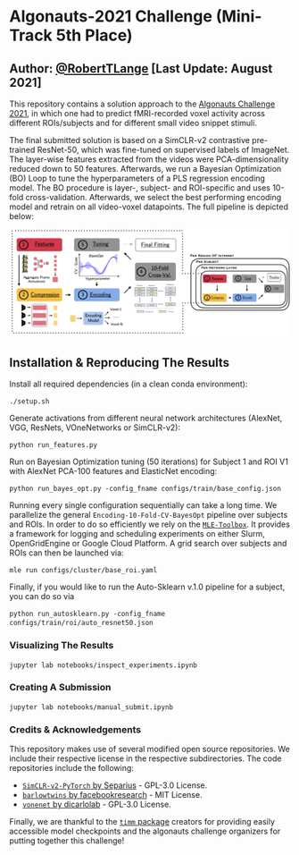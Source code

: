 # Algonauts-2021 Challenge (Mini-Track 5th Place)
## Author: [@RobertTLange](https://twitter.com/RobertTLange) [Last Update: August 2021]

This repository contains a solution approach to the [Algonauts Challenge 2021](http://algonauts.csail.mit.edu/), in which one had to predict fMRI-recorded voxel activity across different ROIs/subjects and for different small video snippet stimuli.

The final submitted solution is based on a SimCLR-v2 contrastive pre-trained ResNet-50, which was fine-tuned on supervised labels of ImageNet. The layer-wise features extracted from the videos were PCA-dimensionality reduced down to 50 features. Afterwards, we run a Bayesian Optimization (BO) Loop to tune the hyperparameters of a PLS regression encoding model. The BO procedure is layer-, subject- and ROI-specific and uses 10-fold cross-validation. Afterwards, we select the best performing encoding model and retrain on all video-voxel datapoints. The full pipeline is depicted below:

![](docs/pipeline.png)

## Installation & Reproducing The Results

Install all required dependencies (in a clean conda environment):
```
./setup.sh
```

Generate activations from different neural network architectures (AlexNet, VGG, ResNets, VOneNetworks or SimCLR-v2):
```
python run_features.py
```

Run on Bayesian Optimization tuning (50 iterations) for Subject 1 and ROI V1 with AlexNet PCA-100 features and ElasticNet encoding:
```
python run_bayes_opt.py -config_fname configs/train/base_config.json
```

Running every single configuration sequentially can take a long time. We parallelize the general `Encoding-10-Fold-CV-BayesOpt` pipeline over subjects and ROIs. In order to do so efficiently we rely on the [`MLE-Toolbox`](https://github.com/RobertTLange/mle-toolbox). It provides a framework for logging and scheduling experiments on either Slurm, OpenGridEngine or Google Cloud Platform. A grid search over subjects and ROIs can then be launched via:

```
mle run configs/cluster/base_roi.yaml
```

Finally, if you would like to run the Auto-Sklearn v.1.0 pipeline for a subject, you can do so via

```
python run_autosklearn.py -config_fname configs/train/roi/auto_resnet50.json
```

### Visualizing The Results

```
jupyter lab notebooks/inspect_experiments.ipynb
```

### Creating A Submission

```
jupyter lab notebooks/manual_submit.ipynb
```

### Credits & Acknowledgements

This repository makes use of several modified open source repositories. We include their respective license in the respective subdirectories. The code repositories include the following:

- [`SimCLR-v2-PyTorch` by Separius](https://github.com/Separius/SimCLRv2-Pytorch) - GPL-3.0 License.
- [`barlowtwins` by facebookresearch](https://github.com/facebookresearch/barlowtwins) - MIT License.
- [`vonenet` by dicarlolab](https://github.com/dicarlolab/vonenet) - GPL-3.0 License.

Finally, we are thankful to the [`timm` package](https://github.com/rwightman/pytorch-image-models) creators for providing easily accessible model checkpoints and the algonauts challenge organizers for putting together this challenge!
